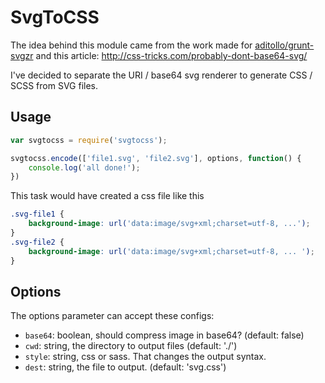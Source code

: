 # SvgToCSS

The idea behind this module came from the work made for [aditollo/grunt-svgzr](https://github.com/aditollo/grunt-svgzr) and this article: http://css-tricks.com/probably-dont-base64-svg/

I've decided to separate the URI / base64 svg renderer to generate CSS / SCSS from SVG files.

## Usage
```javascript
var svgtocss = require('svgtocss');

svgtocss.encode(['file1.svg', 'file2.svg'], options, function() {
	console.log('all done!');
})
```

This task would have created a css file like this

```css
.svg-file1 {
	background-image: url('data:image/svg+xml;charset=utf-8, ...');
}
.svg-file2 {
	background-image: url('data:image/svg+xml;charset=utf-8, ... ');
}
```

## Options

The options parameter can accept these configs:
+ `base64`: boolean, should compress image in base64? (default: false)
+ `cwd`: string, the directory to output files (default: './')
+ `style`: string, css or sass. That changes the output syntax.
+ `dest`: string, the file to output. (default: 'svg.css')